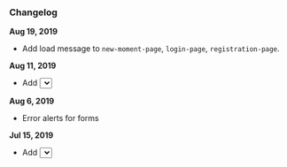 ### Changelog

**Aug 19, 2019**

- Add load message to `new-moment-page`, `login-page`, `registration-page`.

**Aug 11, 2019**

- Add <select> to `updateMoment` component for `time` and `location`.

**Aug 6, 2019**

- Error alerts for forms

**Jul 15, 2019**

- Add <select> for choosing pre-existing location instead of creating new one every time.
